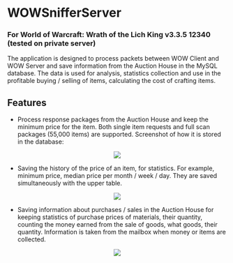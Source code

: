 # WOWSnifferServer
### For World of Warcraft: Wrath of the Lich King v3.3.5 12340 (tested on private server)
The application is designed to process packets between WOW Client and WOW Server and save information from the Auction House in the MySQL database. The data is used for analysis, statistics collection and use in the profitable buying / selling of items, calculating the cost of crafting items.

## Features
 - Process response packages from the Auction House and keep the minimum price for the item. Both single item requests and full scan packages (55,000 items) are supported.
Screenshot of how it is stored in the database:
<p align="center"><img src="https://user-images.githubusercontent.com/5261564/135902541-d882a6e2-d170-4575-b406-8b66464fc893.png"/></p>


 - Saving the history of the price of an item, for statistics. For example, minimum price, median price per month / week / day.
They are saved simultaneously with the upper table.
<p align="center"><img src="https://user-images.githubusercontent.com/5261564/135904553-cbcef2a9-a417-4bc2-bb89-b81dd1838e32.png"/></p>


 - Saving information about purchases / sales in the Auction House for keeping statistics of purchase prices of materials, their quantity, counting the money earned from the sale of goods, what goods, their quantity. Information is taken from the mailbox when money or items are collected.
<p align="center"><img src="https://user-images.githubusercontent.com/5261564/135905755-4494d37d-75c1-438c-9a40-5822e557aa2b.png"/></p>
